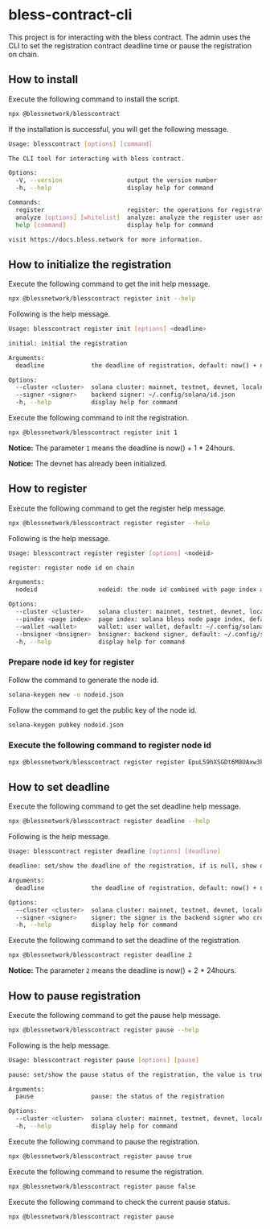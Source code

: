 
# bless-contract-cli

This project is for interacting with the bless contract. The admin uses the CLI to set the registration contract deadline time or pause the registration on chain.

## How to install

Execute the following command to install the script.

```bash
npx @blessnetwork/blesscontract
```

If the installation is successful, you will get the following message.

```bash
Usage: blesscontract [options] [command]

The CLI tool for interacting with bless contract.

Options:
  -V, --version                  output the version number
  -h, --help                     display help for command

Commands:
  register                       register: the operations for registration contract.
  analyze [options] [whitelist]  analyze: analyze the register user assets
  help [command]                 display help for command

visit https://docs.bless.network for more information.
```

## How to initialize the registration

Execute the following command to get the init help message.

```bash
npx @blessnetwork/blesscontract register init --help
```

Following is the help message.

```bash
Usage: blesscontract register init [options] <deadline>

initial: initial the registration

Arguments:
  deadline             the deadline of registration, default: now() + n * 24hours

Options:
  --cluster <cluster>  solana cluster: mainnet, testnet, devnet, localnet, <custom>
  --signer <signer>    backend signer: ~/.config/solana/id.json
  -h, --help           display help for command
```

Execute the following command to init the registration.

```bash
npx @blessnetwork/blesscontract register init 1
```

**Notice:** The parameter `1` means the deadline is now() + 1 * 24hours.

**Notice:** The devnet has already been initialized.

## How to register

Execute the following command to get the register help message.

```bash
npx @blessnetwork/blesscontract register register --help
```

Following is the help message.

```bash
Usage: blesscontract register register [options] <nodeid>

register: register node id on chain

Arguments:
  nodeid                 nodeid: the node id combined with page index as bless node id, nodeid must be base58 of 32 bytes

Options:
  --cluster <cluster>    solana cluster: mainnet, testnet, devnet, localnet, <custom>
  --pindex <page index>  page index: solana bless node page index, default: 0
  --wallet <wallet>      wallet: user wallet, default: ~/.config/solana/id.json
  --bnsigner <bnsigner>  bnsigner: backend signer, default: ~/.config/solana/id.json
  -h, --help             display help for command
```

### Prepare node id key for register

Follow the command to generate the node id.

```bash
solana-keygen new -o nodeid.json
```

Follow the command to get the public key of the node id.

```bash
solana-keygen pubkey nodeid.json
```

### Execute the following command to register node id

```bash
npx @blessnetwork/blesscontract register register EpuL59hXSGDt6M8UAxw3k1smXwJgJYPon9DUWC7agUcT
```

## How to set deadline

Execute the following command to get the set deadline help message.

```bash
npx @blessnetwork/blesscontract register deadline --help
```

Following is the help message.

```bash
Usage: blesscontract register deadline [options] [deadline]

deadline: set/show the deadline of the registration, if is null, show deadline

Arguments:
  deadline             the deadline of registration, default: now() + n * 24hours

Options:
  --cluster <cluster>  solana cluster: mainnet, testnet, devnet, localnet, <custom>
  --signer <signer>    signer: the signer is the backend signer who create the registration account on chain. default ~/.config/solana/id.json
  -h, --help           display help for command
```

Execute the following command to set the deadline of the registration.

```bash
npx @blessnetwork/blesscontract register deadline 2
```

**Notice:** The parameter `2` means the deadline is now() + 2 * 24hours.

## How to pause registration

Execute the following command to get the pause help message.

```bash
npx @blessnetwork/blesscontract register pause --help
```

Following is the help message.

```bash
Usage: blesscontract register pause [options] [pause]

pause: set/show the pause status of the registration, the value is true/false, if is null, show status

Arguments:
  pause                pause: the status of the registration

Options:
  --cluster <cluster>  solana cluster: mainnet, testnet, devnet, localnet, <custom>
  -h, --help           display help for command
```

Execute the following command to pause the registration.

```bash
npx @blessnetwork/blesscontract register pause true
```

Execute the following command to resume the registration.

```bash
npx @blessnetwork/blesscontract register pause false
```

Execute the following command to check the current pause status.

```bash
npx @blessnetwork/blesscontract register pause
```
